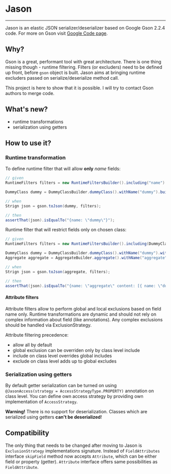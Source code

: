 # Jason
----

Jason is an elastic JSON serializer/deserializer based on Google Gson 2.2.4 code.
For more on Gson visit [Google Code page](http://code.google.com/p/google-gson).

## Why?

Gson is a great, performant tool with great architecture. There is one thing missing
though - runtime filtering. Filters (or excluders) need to be defined up front,
before `gson` object is built. Jason aims at bringing runtime excluders passed
on serialize/deserialize method call.

This project is here to show that it is possible. I will try to contact Gson authors to merge code.

## What's new?

* runtime transformations
* serialization using getters

## How to use it?

### Runtime transformation

To define runtime filter that will allow **only** *name* fields:

```java
// given
RuntimeFilters filters = new RuntimeFiltersBuilder().including("name").build();

DummyClass dummy = DummyClassBuilder.dummyClass().withName("dummy").build();

// when
Strign json = gson.toJson(dummy, filters);

// then
assertThat(json).isEqualTo("{name: \"dummy\"}");
```

Runtime filter that will restrict fields only on chosen class:

```java
// given
RuntimeFilters filters = new RuntimeFiltersBuilder().including(DummyClass.class, "name", "id").build();

DummyClass dummy = DummyClassBuilder.dummyClass().withName("dummy").withId(42).build();
Aggregate aggregate = AggregateBuilder.aggregate().withName("aggregate").contains(dummy);

// when
Strign json = gson.toJson(aggregate, filters);

// then
assertThat(json).isEqualTo("{name: \"aggregate\" content: [{ name: \"dummy\", id: 42}] }");
```

#### Attribute filters

Attribute filters allow to perform global and local exclusions based on field name only. Runtime
transformations are dynamic and should not rely on complex information about field (like annotations).
Any complex exclusions should be handled via ExclusionStrategy.

Attribute filtering precedence:

* allow all by default
* global exclusion can be overriden only by class level include
* include on class level overrides global includes
* exclude on class level adds up to global excludes

### Serialization using getters

By default getter serialization can be turned on using `@JasonAccess(strategy = AccessStrategyType.PROPERTY)` annotation
on class level. You can define own access strategy by providing own implementation of `AccessStrategy`.

**Warning!** There is no support for deserialization. Classes which are serialized using getters **can't be deserialized**!

## Compatibility

The only thing that needs to be changed after moving to Jason is `ExclusionStrategy` implementations signature. Instead
of `FieldAttributes` interface `skipField` method now accepts `Attribute`, which can be either field or property (getter).
`Attribute` interface offers same possibilities as `FieldAttribute`.
